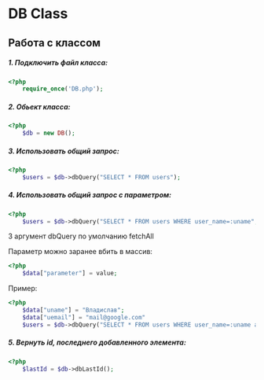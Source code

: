 # DB Class
## Работа с классом
##### 1. Подключить файл класса:
```php
<?php 
    require_once('DB.php');
``` 
##### 2. Обьект класса:
```php
<?php 
    $db = new DB();
```  
##### 3. Использовать общий запрос:
```php
<?php 
    $users = $db->dbQuery("SELECT * FROM users");
``` 
##### 4. Использовать общий запрос с параметром:
```php
<?php 
    $users = $db->dbQuery("SELECT * FROM users WHERE user_name=:uname", ['uname' => 'Владислав'], "fetch");
``` 
   3 аргумент dbQuery по умолчанию fetchAll
   
   Параметр можно заранее вбить в массив:
   
```php
<?php 
    $data["parameter"] = value;
``` 
   Пример:
```php
<?php 
    $data["uname"] = "Владислав";
    $data["uemail"] = "mail@google.com"
    $users = $db->dbQuery("SELECT * FROM users WHERE user_name=:uname and user_email=:uemail", $data, "fetch");
``` 
##### 5. Вернуть id, последнего добавленного элемента:
```php
<?php 
    $lastId = $db->dbLastId();
``` 
   
